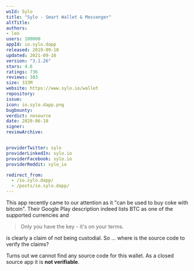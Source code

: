 ```yaml
---
wsId: Sylo
title: "Sylo - Smart Wallet & Messenger"
altTitle: 
authors:
- leo
users: 100000
appId: io.sylo.dapp
released: 2019-09-10
updated: 2021-09-16
version: "3.1.26"
stars: 4.6
ratings: 736
reviews: 383
size: 333M
website: https://www.sylo.io/wallet
repository: 
issue: 
icon: io.sylo.dapp.png
bugbounty: 
verdict: nosource
date: 2020-06-10
signer: 
reviewArchive:


providerTwitter: sylo
providerLinkedIn: sylo.io
providerFacebook: sylo.io
providerReddit: sylo_io

redirect_from:
  - /io.sylo.dapp/
  - /posts/io.sylo.dapp/
---
```



This app recently came to our attention as it "can be used to buy coke with
bitcoin". Their Google Play description indeed lists BTC as one of the supported
currencies and

> Only you have the key - it's on your terms.

is clearly a claim of not being custodial. So ... where is the source code to
verify the claims?

Turns out we cannot find any source code for this wallet. As a closed source app
it is **not verifiable**.
